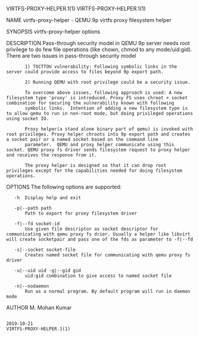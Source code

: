 VIRTFS-PROXY-HELPER.1(1)                                                                                                                                                             VIRTFS-PROXY-HELPER.1(1)

NAME
       virtfs-proxy-helper - QEMU 9p virtfs proxy filesystem helper

SYNOPSIS
       virtfs-proxy-helper options

DESCRIPTION
           Pass-through security model in QEMU 9p server needs root privilege to do few file operations (like chown, chmod to any mode/uid:gid).  There are two issues in pass-through security model

           1) TOCTTOU vulnerability: Following symbolic links in the server could provide access to files beyond 9p export path.

           2) Running QEMU with root privilege could be a security issue.

           To overcome above issues, following approach is used: A new filesystem type 'proxy' is introduced. Proxy FS uses chroot + socket combination for securing the vulnerability known with following
           symbolic links.  Intention of adding a new filesystem type is to allow qemu to run in non-root mode, but doing privileged operations using socket IO.

           Proxy helper(a stand alone binary part of qemu) is invoked with root privileges. Proxy helper chroots into 9p export path and creates a socket pair or a named socket based on the command line
           parameter.  QEMU and proxy helper communicate using this socket. QEMU proxy fs driver sends filesystem request to proxy helper and receives the response from it.

           The proxy helper is designed so that it can drop root privileges except for the capabilities needed for doing filesystem operations.

OPTIONS
       The following options are supported:

       -h  Display help and exit

       -p|--path path
           Path to export for proxy filesystem driver

       -f|--fd socket-id
           Use given file descriptor as socket descriptor for communicating with qemu proxy fs drier. Usually a helper like libvirt will create socketpair and pass one of the fds as parameter to -f|--fd

       -s|--socket socket-file
           Creates named socket file for communicating with qemu proxy fs driver

       -u|--uid uid -g|--gid gid
           uid:gid combination to give access to named socket file

       -n|--nodaemon
           Run as a normal program. By default program will run in daemon mode

AUTHOR
       M. Mohan Kumar

                                                                                                  2019-10-21                                                                         VIRTFS-PROXY-HELPER.1(1)
